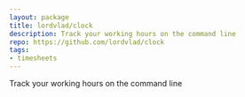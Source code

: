 ```yaml
---
layout: package
title: lordvlad/clock
description: Track your working hours on the command line
repo: https://github.com/lordvlad/clock
tags:
- timesheets
---
```

Track your working hours on the command line

